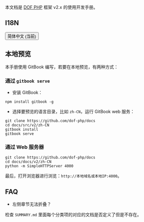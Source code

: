 <!-- toc -->

本文档是 [DOF PHP](https://github.com/dof-php) 框架 v2.x 的使用开发手册。

## I18N


<script>
function switchPath(path) {
	var url = new URL(window.location.href)
	window.location.href = url.origin + '/' + path
}
</script>

<button>简体中文 (当前)</button>
<!--<button style="color:blue;" onclick='switchPath("docs/v2/en")'>English</button>-->


## 本地预览

本手册使用 GitBook 编写，若要在本地预览，有两种方式：

### 通过 `gitbook serve`

- 安装 GitBook：

``` shell
npm install gitbook -g
```

- 选择要预览的语言目录，比如 `zh-CN`，运行 GitBook web 服务：

``` shell
git clone https://github.com/dof-php/docs
cd docs/src/v2/zh-CN
gitbook install
gitbook serve
```

### 通过 Web 服务器

``` shell
git clone https://github.com/dof-php/docs
cd docs/docs/v2/zh-CN
python -m SimpleHTTPServer 4000
```

最后，打开浏览器进行浏览：`http://本地域名或本地IP:4000`。

## FAQ

- 左侧章节无法折叠？

检查 `SUMMARY.md` 里面每个分类项的对应的文档是否定义了但是不存在。
